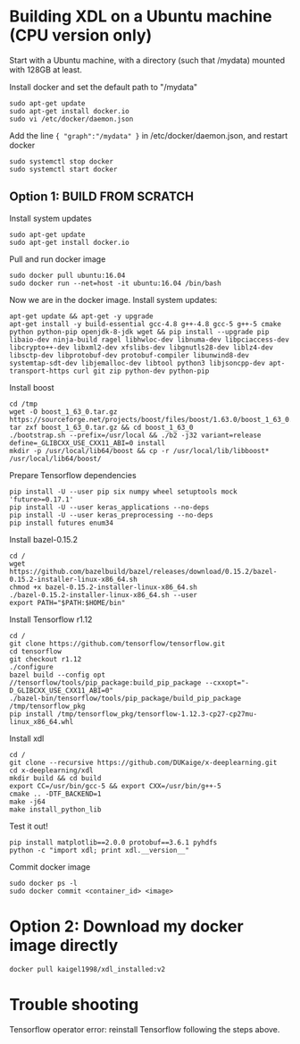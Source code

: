 # Building XDL on a Ubuntu machine (CPU version only)
Start with a Ubuntu machine, with a directory (such that /mydata) mounted with 128GB at least.

Install docker and set the default path to "/mydata"
```
sudo apt-get update
sudo apt-get install docker.io
sudo vi /etc/docker/daemon.json
```
Add the line ```{ "graph":"/mydata" }``` in /etc/docker/daemon.json, and restart docker
```
sudo systemctl stop docker
sudo systemctl start docker
```

## Option 1: BUILD FROM SCRATCH
Install system updates
```
sudo apt-get update
sudo apt-get install docker.io
```

Pull and run docker image
```
sudo docker pull ubuntu:16.04
sudo docker run --net=host -it ubuntu:16.04 /bin/bash
```

Now we are in the docker image. Install system updates:
```
apt-get update && apt-get -y upgrade
apt-get install -y build-essential gcc-4.8 g++-4.8 gcc-5 g++-5 cmake python python-pip openjdk-8-jdk wget && pip install --upgrade pip libaio-dev ninja-build ragel libhwloc-dev libnuma-dev libpciaccess-dev libcrypto++-dev libxml2-dev xfslibs-dev libgnutls28-dev liblz4-dev libsctp-dev libprotobuf-dev protobuf-compiler libunwind8-dev systemtap-sdt-dev libjemalloc-dev libtool python3 libjsoncpp-dev apt-transport-https curl git zip python-dev python-pip
```
Install boost
```
cd /tmp
wget -O boost_1_63_0.tar.gz https://sourceforge.net/projects/boost/files/boost/1.63.0/boost_1_63_0.tar.gz
tar zxf boost_1_63_0.tar.gz && cd boost_1_63_0
./bootstrap.sh --prefix=/usr/local && ./b2 -j32 variant=release define=_GLIBCXX_USE_CXX11_ABI=0 install
mkdir -p /usr/local/lib64/boost && cp -r /usr/local/lib/libboost* /usr/local/lib64/boost/
```
Prepare Tensorflow dependencies
```
pip install -U --user pip six numpy wheel setuptools mock 'future>=0.17.1'
pip install -U --user keras_applications --no-deps
pip install -U --user keras_preprocessing --no-deps
pip install futures enum34
```
Install bazel-0.15.2
```
cd /
wget https://github.com/bazelbuild/bazel/releases/download/0.15.2/bazel-0.15.2-installer-linux-x86_64.sh
chmod +x bazel-0.15.2-installer-linux-x86_64.sh
./bazel-0.15.2-installer-linux-x86_64.sh --user
export PATH="$PATH:$HOME/bin"
```
Install Tensorflow r1.12
```
cd /
git clone https://github.com/tensorflow/tensorflow.git
cd tensorflow
git checkout r1.12
./configure
bazel build --config opt //tensorflow/tools/pip_package:build_pip_package --cxxopt="-D_GLIBCXX_USE_CXX11_ABI=0"
./bazel-bin/tensorflow/tools/pip_package/build_pip_package /tmp/tensorflow_pkg
pip install /tmp/tensorflow_pkg/tensorflow-1.12.3-cp27-cp27mu-linux_x86_64.whl
```
Install xdl
```
cd /
git clone --recursive https://github.com/DUKaige/x-deeplearning.git
cd x-deeplearning/xdl
mkdir build && cd build
export CC=/usr/bin/gcc-5 && export CXX=/usr/bin/g++-5
cmake .. -DTF_BACKEND=1
make -j64 
make install_python_lib
```
Test it out!
```
pip install matplotlib==2.0.0 protobuf==3.6.1 pyhdfs
python -c "import xdl; print xdl.__version__"
```
Commit docker image
```
sudo docker ps -l
sudo docker commit <container_id> <image>
```

# Option 2: Download my docker image directly
```
docker pull kaigel1998/xdl_installed:v2
```

# Trouble shooting
Tensorflow operator error: reinstall Tensorflow following the steps above.